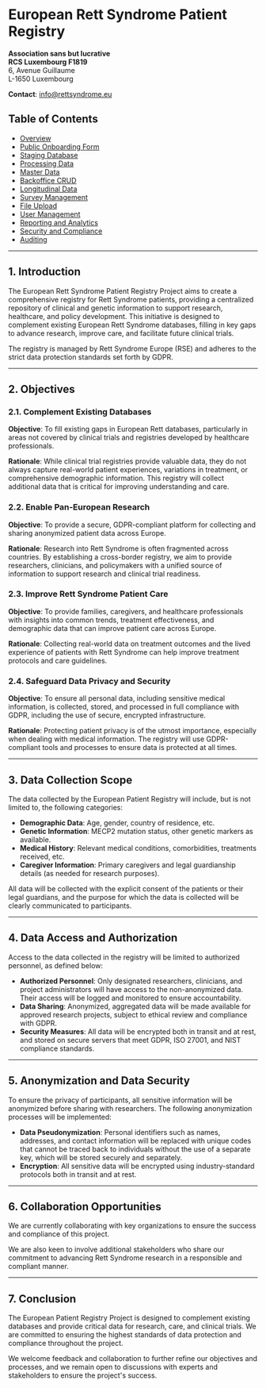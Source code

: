 # European Rett Syndrome Patient Registry

**Association sans but lucrative**  
**RCS Luxembourg F1819**  
6, Avenue Guillaume  
L-1650 Luxembourg  

**Contact**: [info@rettsyndrome.eu](mailto:info@rettsyndrome.eu)

## Table of Contents

- [Overview](./docs/01-Overview.md)
- [Public Onboarding Form](./docs/02-OnboardingForm.md)
- [Staging Database](./docs/03-StagingDatabase.md)
- [Processing Data](./docs/04-ProcessingData.md)
- [Master Data](./docs/05-MasterData.md)
- [Backoffice CRUD](./docs/06-BackofficeCRUD.md)
- [Longitudinal Data](./docs/07-LogitudinalData.md)
- [Survey Management](./docs/08-SurveyManagement.md)
- [File Upload](./docs/09-FileUpload.md)
- [User Management](./docs/10-UserManagement.md)
- [Reporting and Analytics](./docs/11-ReportingAndAnalytics.md)
- [Security and Compliance](./docs/12-SecurityAndCompliance.md)
- [Auditing](./docs/13-Auditing.md)

---

## 1. Introduction

The European Rett Syndrome Patient Registry Project aims to create a comprehensive registry for Rett Syndrome patients, providing a centralized repository of clinical and genetic information to support research, healthcare, and policy development. This initiative is designed to complement existing European Rett Syndrome databases, filling in key gaps to advance research, improve care, and facilitate future clinical trials.

The registry is managed by Rett Syndrome Europe (RSE) and adheres to the strict data protection standards set forth by GDPR.

---

## 2. Objectives

### 2.1. Complement Existing Databases
**Objective**: To fill existing gaps in European Rett databases, particularly in areas not covered by clinical trials and registries developed by healthcare professionals.

**Rationale**: While clinical trial registries provide valuable data, they do not always capture real-world patient experiences, variations in treatment, or comprehensive demographic information. This registry will collect additional data that is critical for improving understanding and care.

### 2.2. Enable Pan-European Research
**Objective**: To provide a secure, GDPR-compliant platform for collecting and sharing anonymized patient data across Europe.

**Rationale**: Research into Rett Syndrome is often fragmented across countries. By establishing a cross-border registry, we aim to provide researchers, clinicians, and policymakers with a unified source of information to support research and clinical trial readiness.

### 2.3. Improve Rett Syndrome Patient Care
**Objective**: To provide families, caregivers, and healthcare professionals with insights into common trends, treatment effectiveness, and demographic data that can improve patient care across Europe.

**Rationale**: Collecting real-world data on treatment outcomes and the lived experience of patients with Rett Syndrome can help improve treatment protocols and care guidelines.

### 2.4. Safeguard Data Privacy and Security
**Objective**: To ensure all personal data, including sensitive medical information, is collected, stored, and processed in full compliance with GDPR, including the use of secure, encrypted infrastructure.

**Rationale**: Protecting patient privacy is of the utmost importance, especially when dealing with medical information. The registry will use GDPR-compliant tools and processes to ensure data is protected at all times.

---

## 3. Data Collection Scope

The data collected by the European Patient Registry will include, but is not limited to, the following categories:

- **Demographic Data**: Age, gender, country of residence, etc.
- **Genetic Information**: MECP2 mutation status, other genetic markers as available.
- **Medical History**: Relevant medical conditions, comorbidities, treatments received, etc.
- **Caregiver Information**: Primary caregivers and legal guardianship details (as needed for research purposes).

All data will be collected with the explicit consent of the patients or their legal guardians, and the purpose for which the data is collected will be clearly communicated to participants.

---

## 4. Data Access and Authorization

Access to the data collected in the registry will be limited to authorized personnel, as defined below:

- **Authorized Personnel**: Only designated researchers, clinicians, and project administrators will have access to the non-anonymized data. Their access will be logged and monitored to ensure accountability.
- **Data Sharing**: Anonymized, aggregated data will be made available for approved research projects, subject to ethical review and compliance with GDPR.
- **Security Measures**: All data will be encrypted both in transit and at rest, and stored on secure servers that meet GDPR, ISO 27001, and NIST compliance standards.

---

## 5. Anonymization and Data Security

To ensure the privacy of participants, all sensitive information will be anonymized before sharing with researchers. The following anonymization processes will be implemented:

- **Data Pseudonymization**: Personal identifiers such as names, addresses, and contact information will be replaced with unique codes that cannot be traced back to individuals without the use of a separate key, which will be stored securely and separately.
- **Encryption**: All sensitive data will be encrypted using industry-standard protocols both in transit and at rest.

---

## 6. Collaboration Opportunities

We are currently collaborating with key organizations to ensure the success and compliance of this project.

We are also keen to involve additional stakeholders who share our commitment to advancing Rett Syndrome research in a responsible and compliant manner.

---

## 7. Conclusion

The European Patient Registry Project is designed to complement existing databases and provide critical data for research, care, and clinical trials. We are committed to ensuring the highest standards of data protection and compliance throughout the project.

We welcome feedback and collaboration to further refine our objectives and processes, and we remain open to discussions with experts and stakeholders to ensure the project's success.